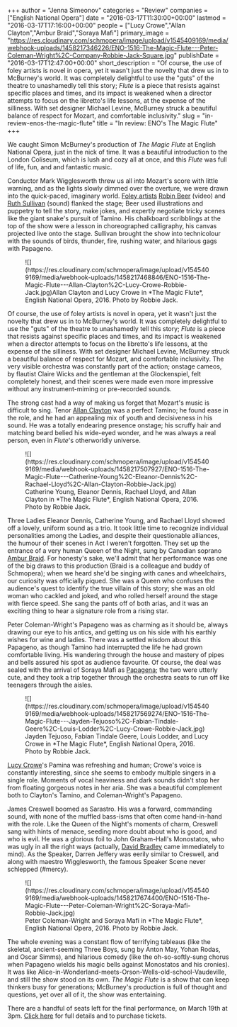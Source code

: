 +++
author = "Jenna Simeonov"
categories = "Review"
companies = ["English National Opera"]
date = "2016-03-17T11:30:00+00:00"
lastmod = "2016-03-17T17:16:00+00:00"
people = ["Lucy Crowe","Allan Clayton","Ambur Braid","Soraya Mafi"]
primary_image = "https://res.cloudinary.com/schmopera/image/upload/v1545409169/media/webhook-uploads/1458217346226/ENO-1516-The-Magic-Flute---Peter-Coleman-Wright%2C-Company-Robbie-Jack-Square.jpg"
publishDate = "2016-03-17T12:47:00+00:00"
short_description = "Of course, the use of foley artists is novel in opera, yet it wasn&#039;t just the novelty that drew us in to McBurney&#039;s world. It was completely delightful to use the &quot;guts&quot; of the theatre to unashamedly tell this story; *Flute* is a piece that resists against specific places and times, and its impact is weakened when a director attempts to focus on the libretto&#039;s life lessons, at the expense of the silliness. With set designer Michael Levine, McBurney struck a beautiful balance of respect for Mozart, and comfortable inclusivity."
slug = "in-review-enos-the-magic-flute"
title = "In review: ENO&#039;s The Magic Flute"
+++

We caught Simon McBurney's production of *The Magic Flute* at English National Opera, just in the nick of time. It was a beautiful introduction to the London Coliseum, which is lush and cozy all at once, and this *Flute* was full of life, fun, and and fantastic music. 

Conductor Mark Wigglesworth threw us all into Mozart's score with little warning,  and as the lights slowly dimmed over the overture, we were drawn into the quick-paced, imaginary world. [Foley artists](http://www.mediacollege.com/employment/film/foley-artist.html) [Robin Beer](http://rcrbeer.wix.com/robinbeer) (video) and [Ruth Sullivan](https://twitter.com/rubyrocks76) (sound) flanked the stage; Beer used illustrations and puppetry to tell the story, make jokes, and expertly negotiate tricky scenes like the giant snake's pursuit of Tamino. His chalkboard scribblings at the top of the show were a lesson in choreographed calligraphy, his canvas projected live onto the stage. Sullivan brought the show into technicolour with the sounds of birds, thunder, fire, rushing water, and hilarious gags with Papageno.

<figure data-type="image">
![](https://res.cloudinary.com/schmopera/image/upload/v1545409169/media/webhook-uploads/1458217468846/ENO-1516-The-Magic-Flute---Allan-Clayton%2C-Lucy-Crowe-Robbie-Jack.jpg)<figcpation>Allan Clayton and Lucy Crowe in *The Magic Flute*, English National Opera, 2016. Photo by Robbie Jack.</figcaption>
</figure>

Of course, the use of foley artists is novel in opera, yet it wasn't just the novelty that drew us in to McBurney's world. It was completely delightful to use the "guts" of the theatre to unashamedly tell this story; *Flute* is a piece that resists against specific places and times, and its impact is weakened when a director attempts to focus on the libretto's life lessons, at the expense of the silliness. With set designer Michael Levine, McBurney struck a beautiful balance of respect for Mozart, and comfortable inclusivity. The very visible orchestra was constantly part of the action; onstage cameos, by flautist Claire Wicks and the gentleman at the Glockenspiel, felt completely honest, and their scenes were made even more impressive without any instrument-miming or pre-recorded sounds.

The strong cast had a way of making us forget that Mozart's music is difficult to sing. Tenor [Allan Clayton](/scene/people/allan-clayton/) was a perfect Tamino; he found ease in the role, and he had an appealing mix of youth and decisiveness in his sound. He was a totally endearing presence onstage; his scruffy hair and matching beard belied his wide-eyed wonder, and he was always a real person, even in *Flute*'s otherworldly universe.

<figure data-type="image">
![](https://res.cloudinary.com/schmopera/image/upload/v1545409169/media/webhook-uploads/1458217507927/ENO-1516-The-Magic-Flute---Catherine-Young%2C-Eleanor-Dennis%2C-Rachael-Lloyd%2C-Allan-Clayton-Robbie-Jack.jpg)<figcaption>Catherine Young, Eleanor Dennis, Rachael Lloyd, and Allan Clayton in *The Magic Flute*, English National Opera, 2016. Photo by Robbie Jack.</figcaption>
</figure>

Three Ladies Eleanor Dennis, Catherine Young, and Rachael Lloyd showed off a lovely, uniform sound as a trio. It took little time to recognize individual personalities among the Ladies, and despite their questionable alliances, the humour of their scenes in Act I weren't forgotten. They set up the entrance of a very human Queen of the Night, sung by Canadian soprano [Ambur Braid](/talking-with-singers-ambur-braid/). For honesty's sake, we'll admit that her performance was one of the big draws to this production (Braid is a colleague and buddy of Schmopera); when we heard she'd be singing with canes and wheelchairs, our curiosity was officially piqued. She was a Queen who confuses the audience's quest to identify the true villain of this story; she was an old woman who cackled and joked, and who rolled herself around the stage with fierce speed. She sang the pants off of both arias, and it was an exciting thing to hear a signature role from a rising star.

Peter Coleman-Wright's Papageno was as charming as it should be, always drawing our eye to his antics, and getting us on his side with his earthly wishes for wine and ladies. There was a settled wisdom about this Papageno, as though Tamino had interrupted the life he had grown comfortable living. His wandering through the house and mastery of pipes and bells assured his spot as audience favourite. Of course, the deal was sealed with the arrival of Soraya Mafi as [Papagena](https://www.google.co.uk/url?sa=t&rct=j&q=&esrc=s&source=web&cd=1&cad=rja&uact=8&ved=0ahUKEwjogbrAnMjLAhVEZg8KHbjmDgsQFggdMAA&url=http%3A%2F%2Fwww.schmopera.com%2Fhello-papagena%2F&usg=AFQjCNFhRuangmJkze_4VKK7ikT4BEwNOA); the two were utterly cute, and they took a trip together through the orchestra seats to run off like teenagers through the aisles.

<figure data-type="image">
![](https://res.cloudinary.com/schmopera/image/upload/v1545409169/media/webhook-uploads/1458217569274/ENO-1516-The-Magic-Flute---Jayden-Tejuoso%2C-Fabian-Tindale-Geere%2C-Louis-Lodder%2C-Lucy-Crowe-Robbie-Jack.jpg)<figcaption>Jayden Tejuoso, Fabian Tindale Geere, Louis Lodder, and Lucy Crowe in *The Magic Flute*, English National Opera, 2016. Photo by Robbie Jack.</figcaption>
</figure>

[Lucy Crowe](/scene/people/lucy-crowe/)'s Pamina was refreshing and human; Crowe's voice is constantly interesting, since she seems to embody multiple singers in a single role. Moments of vocal heaviness and dark sounds didn't stop her from floating gorgeous notes in her aria. She was a beautiful complement both to Clayton's Tamino, and Coleman-Wright's Papageno.

James Creswell boomed as Sarastro. His was a forward, commanding sound, with none of the muffled bass-isms that often come hand-in-hand with the role. Like the Queen of the Night's moments of charm, Creswell sang with hints of menace, seeding more doubt about who is good, and who is evil. He was a glorious foil to John Graham-Hall's Monostatos, who was ugly in all the right ways (actually, [David Bradley](http://www.imdb.com/name/nm0103195/) came immediately to mind). As the Speaker, Darren Jeffery was eerily similar to Creswell, and along with maestro Wigglesworth, the famous Speaker Scene never schlepped (#mercy).

<figure data-type="image">
![](https://res.cloudinary.com/schmopera/image/upload/v1545409169/media/webhook-uploads/1458217674400/ENO-1516-The-Magic-Flute---Peter-Coleman-Wright%2C-Soraya-Mafi-Robbie-Jack.jpg)<figcaption>Peter Coleman-Wright and Soraya Mafi in *The Magic Flute*, English National Opera, 2016. Photo by Robbie Jack.</figcaption>
</figure>

The whole evening was a constant flow of terrifying tableaus (like the skeletal, ancient-seeming Three Boys, sung by Anton May, Yohan Rodas, and Oscar Simms), and hilarious comedy (like the oh-so-softly-sung chorus when Papageno wields his magic bells against Monostatos and his cronies). It was like Alice-in-Wonderland-meets-Orson-Wells-old-school-Vaudeville, and still the show stood on its own. *The Magic Flute* is a show that can keep thinkers busy for generations; McBurney's production is full of thought and questions, yet over all of it, the show was entertaining.

There are a handful of seats left for the final performance, on March 19th at 3pm. [Click here](https://www.eno.org/whats-on/the-magic-flute/?action=book) for full details and to purchase tickets. 
